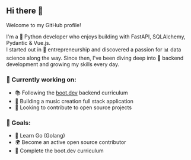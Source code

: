 ## Hi there 👋  
Welcome to my GitHub profile!

I'm a 🐍 Python developer who enjoys building with FastAPI, SQLAlchemy, Pydantic & Vue.js.  
I started out in 🚀 entrepreneurship and discovered a passion for 📊 data science along the way. Since then, I've been diving deep into 🔧 backend development and growing my skills every day.

### 🚧 Currently working on: 
- 📚 Following the [boot.dev](https://www.boot.dev/u/riessss) backend curriculum  
- 🎵 Building a music creation full stack application
- 🤝 Looking to contribute to open source projects  

### 🎯 Goals:   
- 🦫 Learn Go (Golang)  
- 🌍 Become an active open source contributor  
- 🏁 Complete the boot.dev curriculum  




